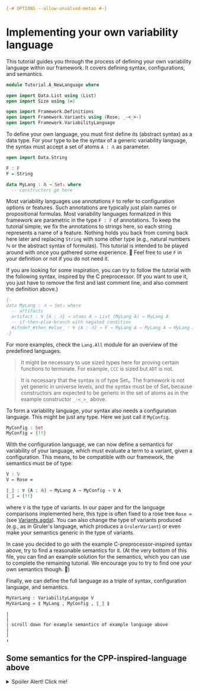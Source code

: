 ```agda
{-# OPTIONS --allow-unsolved-metas #-}
```

# Implementing your own variability language

This tutorial guides you through the process of defining your own
variability language within our framework.
It covers defining syntax, configurations, and semantics.

```agda
module Tutorial.A_NewLanguage where

open import Data.List using (List)
open import Size using (∞)

open import Framework.Definitions
open import Framework.Variants using (Rose; _-<_>-)
open import Framework.VariabilityLanguage
```

To define your own language, you must first define its (abstract syntax) as a data type.
For your type to be the syntax of a generic variability language,
the syntax must accept a set of atoms `A : 𝔸` as parameter.
```agda
open import Data.String

F : 𝔽
F = String

data MyLang : 𝔸 → Set₁ where
  -- constructors go here
```
Most variability languages use annotations `F` to refer to configuration options or features.
Such annotations are typically just plain names or propositional formulas.
Most variability languages formalized in this framework are parametric in the type `F : 𝔽` of annotations.
To keep the tutorial simple, we fix the annotations to strings here, so each string represents a name of a feature.
Nothing holds you back from coming back here later and replacing `String` with some other type (e.g., natural numbers ℕ or the abstract syntax of formulas).
This tutorial is intended to be played around with once you gathered some experience. 🙂
Feel free to use `F` in your definition or not if you do not need it.

If you are looking for some inspiration, you can try to follow the tutorial with the following syntax, inspired by the C preprocessor.
(If you want to use it, you just have to remove the first and last comment line, and also comment the definition above.)
```agda
{-
data MyLang : 𝔸 → Set₁ where
  -- artifacts
  artifact : ∀ {A : 𝔸} → atoms A → List (MyLang A) → MyLang A
  -- if-then-else-branch with negated condition
  #ifndef_#then_#else_ : ∀ {A : 𝔸} → F → MyLang A → MyLang A → MyLang A
-}
```

For more examples, check the `Lang.All` module for an overview of the predefined languages.

> It might be necessary to use sized types here for proving certain functions to terminate.
> For example, `CCC` is sized but `ADT` is not.

> It is necessary that the syntax is of type Set₁.
> The framework is not yet generic in universe levels, and the syntax must be of Set₁ because
> constructors are expected to be generic in the set of atoms as in the example constructor
> `_-<_>_` above.

To form a variability language, your syntax also needs a configuration language. This might be just any type.
Here we just call it `MyConfig`.
```agda
MyConfig : Set
MyConfig = {!!}
```

With the configuration language, we can now define a semantics for variability of your language,
which must evaluate a term to a variant, given a configuration.
This means, to be compatible with our framework, the semantics must be of type:
```agda
V : 𝕍
V = Rose ∞

⟦_⟧ : ∀ {A : 𝔸} → MyLang A → MyConfig → V A
⟦_⟧ = {!!}
```
where `V` is the type of variants.
In our paper and for the language comparisons implemented here, this type is often fixed to a rose tree `Rose ∞` (see [Variants.agda](src/Framework/Variants.agda)).
You can also change the type of variants produced (e.g., as in Gruler's language, which produces a `GrulerVariant`) or even make your semantics generic in the type of variants.

In case you decided to go with the example C-preprocessor-inspired syntax above, try to find a reasonable semantics for it. (At the very bottom of this file, you can find an example solution for the semantics, which you can use to complete the remaining tutorial. We encourage you to try to find one your own semantics though. 🙂)

Finally, we can define the full language as a triple of syntax, configuration language, and semantics.
```agda
MyVarLang : VariabilityLanguage V
MyVarLang = ⟪ MyLang , MyConfig , ⟦_⟧ ⟫
```

    |
    |
    | scroll down for example semantics of example language above
    |
    |
    ↓
















## Some semantics for the CPP-inspired-language above

<details>
<summary>Spoiler Alert! Click me!</summary>

These are possible semantics for the proposed example language
above.

```agda
open import Data.Bool using (Bool; if_then_else_; not)
open Data.List using (map)

MyConfig' : Set
MyConfig' = F → Bool

{-
{-# TERMINATING #-}
⟦_⟧' : ∀ {A : 𝔸} → MyLang A → MyConfig' → V A
⟦ artifact a es ⟧' c = a -< map (λ e → ⟦ e ⟧' c) es >-
⟦ #ifndef cond #then t #else e ⟧' c =
  if not (c cond) -- negate because its #if_n_def
  then ⟦ t ⟧' c
  else ⟦ e ⟧' c
-}
```

We are using the `{-# TERMINATING -#}` flag here:
The reason is that it is not obvious to Agda's termination
checker that the input to the recursive call to the semantics
in the artifact case is smaller than the inpurt `artifact`.
One might prove termination here by using sized types (as we do
throughout the rest of the framework). To keep the tutorial
simple though, we just tell Agda here that the semantics are terminating
with an explicit macro.

</details>
